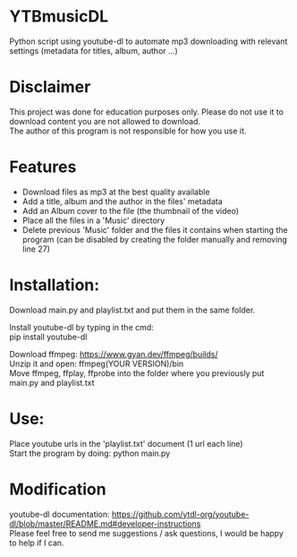 # YTBmusicDL
Python script using youtube-dl to automate mp3 downloading with relevant settings (metadata for titles, album, author ...)

# Disclaimer
This project was done for education purposes only. Please do not use it to download content you are not allowed to download.  
The author of this program is not responsible for how you use it.

# Features
- Download files as mp3 at the best quality available
- Add a title, album and the author in the files' metadata  
- Add an Album cover to the file (the thumbnail of the video) 
- Place all the files in a 'Music' directory  
- Delete previous 'Music' folder and the files it contains when starting the program (can be disabled by creating the folder manually and removing line 27)


# Installation:
Download main.py and playlist.txt and put them in the same folder.  

 Install youtube-dl by typing in the cmd:  
 pip install youtube-dl  
 
 Download ffmpeg: https://www.gyan.dev/ffmpeg/builds/  
 Unzip it and open: ffmpeg(YOUR VERSION)/bin  
 Move ffmpeg, ffplay, ffprobe into the folder where you previously put main.py and playlist.txt 

# Use:
Place youtube urls in the 'playlist.txt' document (1 url each line)  
Start the program by doing: python main.py  

# Modification
youtube-dl documentation: https://github.com/ytdl-org/youtube-dl/blob/master/README.md#developer-instructions  
Please feel free to send me suggestions / ask questions, I would be happy to help if I can.
